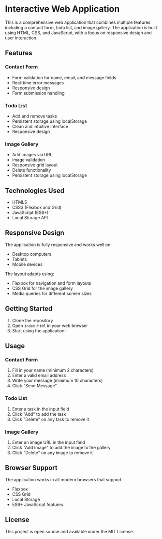 # Interactive Web Application

This is a comprehensive web application that combines multiple features including a contact form, todo list, and image gallery. The application is built using HTML, CSS, and JavaScript, with a focus on responsive design and user interaction.

## Features

### Contact Form
- Form validation for name, email, and message fields
- Real-time error messages
- Responsive design
- Form submission handling

### Todo List
- Add and remove tasks
- Persistent storage using localStorage
- Clean and intuitive interface
- Responsive design

### Image Gallery
- Add images via URL
- Image validation
- Responsive grid layout
- Delete functionality
- Persistent storage using localStorage

## Technologies Used

- HTML5
- CSS3 (Flexbox and Grid)
- JavaScript (ES6+)
- Local Storage API

## Responsive Design

The application is fully responsive and works well on:
- Desktop computers
- Tablets
- Mobile devices

The layout adapts using:
- Flexbox for navigation and form layouts
- CSS Grid for the image gallery
- Media queries for different screen sizes

## Getting Started

1. Clone the repository
2. Open `index.html` in your web browser
3. Start using the application!

## Usage

### Contact Form
1. Fill in your name (minimum 2 characters)
2. Enter a valid email address
3. Write your message (minimum 10 characters)
4. Click "Send Message"

### Todo List
1. Enter a task in the input field
2. Click "Add" to add the task
3. Click "Delete" on any task to remove it

### Image Gallery
1. Enter an image URL in the input field
2. Click "Add Image" to add the image to the gallery
3. Click "Delete" on any image to remove it

## Browser Support

The application works in all modern browsers that support:
- Flexbox
- CSS Grid
- Local Storage
- ES6+ JavaScript features

## License

This project is open source and available under the MIT License. 
